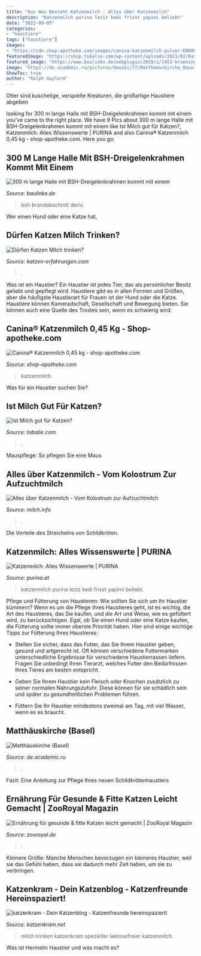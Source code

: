 ```yaml
---
title: "Aus Was Besteht Katzenmilch : Alles über Katzenmilch"
description: "Katzenmilch purina leziz kedi frisst yapimi beliebt"
date: "2022-09-05"
categories:
- "haustiere"
tags: ["haustiere"]
images:
- "https://cdn.shop-apotheke.com/images/canina-katzenmilch-pulver-D08095972-p1.jpg"
featuredImage: "https://shop.tobalie.com/wp-content/uploads/2021/02/Katzenmilch_1-1024x684.jpg"
featured_image: "https://www.baulinks.de/webplugin/2019/i/1453-brueninghoff5.jpg"
image: "https://de.academic.ru/pictures/dewiki/77/Matthaeuskirche_Basel_retouched.jpg"
ShowToc: true
author: "Ralph Gaylord"
---
```



Otter sind kuschelige, verspielte Kreaturen, die großartige Haustiere abgeben

	

		
looking for 300 m lange Halle mit BSH-Dreigelenkrahmen kommt mit einem you've came to the right place. We have 9 Pics about 300 m lange Halle mit BSH-Dreigelenkrahmen kommt mit einem like Ist Milch gut für Katzen?, Katzenmilch: Alles Wissenswerte | PURINA and also Canina® Katzenmilch 0,45 kg - shop-apotheke.com. Here you go:
		
    
## 300 M Lange Halle Mit BSH-Dreigelenkrahmen Kommt Mit Einem

<img loading=lazy src="https://www.baulinks.de/webplugin/2019/i/1453-brueninghoff5.jpg" onerror="this.onerror=null;this.src='https://tse4.mm.bing.net/th?id=OIP.HPJUBwt-VPDkEeSjivJLDgHaDy&amp;pid=15.1';" alt="300 m lange Halle mit BSH-Dreigelenkrahmen kommt mit einem">

_Source: baulinks.de_

>bsh brandabschnitt derix. 

	

Wer einen Hund oder eine Katze hat,

    
## Dürfen Katzen Milch Trinken?

<img loading=lazy src="https://static.wixstatic.com/media/9c21de_d7955eea03a74210a0bcd8fe1d51a3ed~mv2.jpg/v1/fit/w_1000%2Ch_672%2Cal_c%2Cq_80/file.jpg" onerror="this.onerror=null;this.src='https://tse3.mm.bing.net/th?id=OIP.mF2i1dDimuhcQ5KFSr9AmwHaE8&amp;pid=15.1';" alt="Dürfen Katzen Milch trinken?">

_Source: katzen-erfahrungen.com_

>. 

	

Was ist ein Haustier?
Ein Haustier ist jedes Tier, das als persönlicher Besitz geliebt und gepflegt wird. Haustiere gibt es in allen Formen und Größen, aber die häufigste Haustierart für Frauen ist der Hund oder die Katze. Haustiere können Kameradschaft, Gesellschaft und Bewegung bieten. Sie können auch eine Quelle des Trostes sein, wenn es schwierig wird.

    
## Canina® Katzenmilch 0,45 Kg - Shop-apotheke.com

<img loading=lazy src="https://cdn.shop-apotheke.com/images/canina-katzenmilch-pulver-D08095972-p1.jpg" onerror="this.onerror=null;this.src='https://tse3.mm.bing.net/th?id=OIP.lbED8bZeF4lKCLK8dfhXhAHaHa&amp;pid=15.1';" alt="Canina® Katzenmilch 0,45 kg - shop-apotheke.com">

_Source: shop-apotheke.com_

>katzenmilch. 

	

Was für ein Haustier suchen Sie?

    
## Ist Milch Gut Für Katzen?

<img loading=lazy src="https://shop.tobalie.com/wp-content/uploads/2021/02/Katzenmilch_1-1024x684.jpg" onerror="this.onerror=null;this.src='https://tse1.mm.bing.net/th?id=OIP.7vcZeC9JTk8z0B494B18jAHaE8&amp;pid=15.1';" alt="Ist Milch gut für Katzen?">

_Source: tobalie.com_

>. 

	

Mauspflege: So pflegen Sie eine Maus

    
## Alles über Katzenmilch - Vom Kolostrum Zur Aufzuchtmilch

<img loading=lazy src="https://www.milch.info/site/assets/files/5095/wissen-katzenmilch-1.jpg" onerror="this.onerror=null;this.src='https://tse1.mm.bing.net/th?id=OIP.X_s6a5Jua9yRQvK6_eAj9QEkDV&amp;pid=15.1';" alt="Alles über Katzenmilch - Vom Kolostrum zur Aufzuchtmilch">

_Source: milch.info_

>. 

	

Die Vorteile des Streichelns von Schildkröten.

    
## Katzenmilch: Alles Wissenswerte | PURINA

<img loading=lazy src="https://www.purina.at/sites/default/files/2021-05/can-cats-eat-human-foodTEASER.jpg" onerror="this.onerror=null;this.src='https://tse3.mm.bing.net/th?id=OIP.q3IARQ8MZspVQPl6aIibfAHaEK&amp;pid=15.1';" alt="Katzenmilch: Alles Wissenswerte | PURINA">

_Source: purina.at_

>katzenmilch purina leziz kedi frisst yapimi beliebt. 

	

Pflege und Fütterung von Haustieren: Wie sollten Sie sich um Ihr Haustier kümmern?
Wenn es um die Pflege Ihres Haustieres geht, ist es wichtig, die Art des Haustieres, das Sie kaufen, und die Art und Weise, wie es gefüttert wird, zu berücksichtigen. Egal, ob Sie einen Hund oder eine Katze kaufen, die Fütterung sollte immer oberste Priorität haben. Hier sind einige wichtige Tipps zur Fütterung Ihres Haustieres:
- Stellen Sie sicher, dass das Futter, das Sie Ihrem Haustier geben, gesund und artgerecht ist. Oft können verschiedene Futtermarken unterschiedliche Ergebnisse für verschiedene Haustierrassen liefern. Fragen Sie unbedingt Ihren Tierarzt, welches Futter den Bedürfnissen Ihres Tieres am besten entspricht.

- Geben Sie Ihrem Haustier kein Fleisch oder Knochen zusätzlich zu seiner normalen Nahrungszufuhr. Diese können für sie schädlich sein und später zu gesundheitlichen Problemen führen.

- Füttern Sie Ihr Haustier mindestens zweimal am Tag, mit viel Wasser, wenn es es braucht.

    
## Matthäuskirche (Basel)

<img loading=lazy src="https://de.academic.ru/pictures/dewiki/77/Matthaeuskirche_Basel_retouched.jpg" onerror="this.onerror=null;this.src='https://tse3.mm.bing.net/th?id=OIP.SxANL59wR6JAnR3GcPLIYAHaNs&amp;pid=15.1';" alt="Matthäuskirche (Basel)">

_Source: de.academic.ru_

>. 

	

Fazit: Eine Anleitung zur Pflege Ihres neuen Schildkrötenhaustiers

    
## Ernährung Für Gesunde &amp; Fitte Katzen Leicht Gemacht | ZooRoyal Magazin

<img loading=lazy src="https://www.zooroyal.de/magazin/wp-content/uploads/2020/05/katze-milch-505x290.jpg" onerror="this.onerror=null;this.src='https://tse3.mm.bing.net/th?id=OIP.H6ob9BMMkPu6VpL-KUF8ZwHaEQ&amp;pid=15.1';" alt="Ernährung für gesunde &amp; fitte Katzen leicht gemacht | ZooRoyal Magazin">

_Source: zooroyal.de_

>. 

	

Kleinere Größe: Manche Menschen bevorzugen ein kleineres Haustier, weil sie das Gefühl haben, dass sie dadurch mehr Zeit haben, um sie zu verbringen.

    
## Katzenkram - Dein Katzenblog - Katzenfreunde Hereinspaziert!

<img loading=lazy src="https://www.katzenkram.net/wp-content/uploads/2016/07/katzen-milch-trinken-360x180.jpg" onerror="this.onerror=null;this.src='https://tse2.mm.bing.net/th?id=OIP.Yb1P1lTn-7jRp6U2RdHVwwAAAA&amp;pid=15.1';" alt="katzenkram - Dein Katzenblog - Katzenfreunde hereinspaziert!">

_Source: katzenkram.net_

>milch trinken katzenkram spezieller laktosefreier katzenmilch. 

	

Was ist Hermelin Haustier und was macht es?

